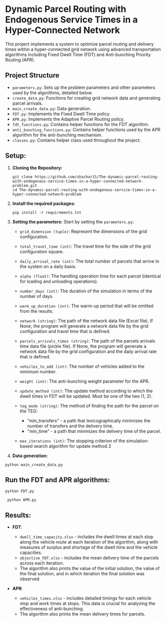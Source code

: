 # Dynamic Parcel Routing with Endogenous Service Times in a Hyper-Connected Network

This project implements a system to optimize parcel routing and delivery times within a hyper-connected grid network using advanced transportation algorithms including Fixed Dwell Time (FDT) and Anti-bunching Priority Routing (APR).

## Project Structure
- `parameters.py`: Sets up the problem parameters and other parameters used by the algorithms, detailed below.
- `create_data.py`: Functions for creating grid network data and generating parcel arrivals.
- `main_create_data.py`: Data generation.
- `FDT.py`: Implements the Fixed Dwell Time policy.
- `APR.py`: Implements the Adaptive Parcel Routing policy.
- `fdt_functions.py`: Contains helper functions for the FDT algorithm.
- `anti_bunching_functions.py`: Contains helper functions used by the APR algorithm for the anti-bunching mechanism.
- `classes.py`: Contains helper class used throughout the project.


## Setup:
1. **Cloning the Repository:**
   ```
   git clone https://github.com/shachar31/The-dynamic-parcel-routing-with-endogenous-service-times-in-a-hyper-connected-network-problem.git
   cd The-dynamic-parcel-routing-with-endogenous-service-times-in-a-hyper-connected-network-problem
   ```

2. **Install the required packages:**
   ```
   pip install -r requirements.txt
   ```
   
3. **Setting the parameters:**
  Start by setting the `parameters.py`:
   - `grid_dimension (tuple)`: Represent the dimensions of the grid configuration.
   - `total_travel_time (int)`: The travel time for the side of the grid configuration square.
   - `daily_arrival_rate (int)`: The total number of parcels that arrive in the system on a daily basis.
   - `alpha (float)`: The handling operation time for each parcel (identical for loading and unloading operations).
   - `number_days (int)`: The duration of the simulation in terms of the number of days.
   - `warm_up_duration (int)`: The warm-up period that will be omitted from the results.

   - `network (string)`: The path of the network data file (Excel file).
     If None, the program will generate a network data file by the grid configuration and travel time that is defined.

   - `parcels_arrivals_times (string)`: The path of the parcels arrivals time data file (pickle file).
     If None, the program will generate a network data file by the grid configuration and the daily arrival rate that is defined.

   - `vehicles_to_add (int)`: The number of vehicles added to the minimum number.
   - `weight (int)`: The anti-bunching weight parameter for the APR.
   - `update_method (int)`: The update method according to which the dwell times in FDT will be updated. Must be one of the two (1, 2).
   - `teg_mode (string)`: The method of finding the path for the parcel on the TEG:
       - "min_transfers" - a path that lexicographically minimizes the number of transfers and the delivery time.
       - "min_time" - a path that minimizes the delivery time of the parcel.
   - `max_iterations (int)`: The stopping criterion of the simulation-based search algorithm for update method 2

  4. **Data generation:**
  ```
  python main_create_data.py
  ```

## Run the FDT and APR algorithms:
  ```
  python FDT.py
  ```
 ```
  python APR.py
  ```

## Results:
   - **FDT**:
     - `dwell_time_capacity.xlsx` - includes the dwell times at each stop along the vehicle route at each iteration of the algorithm, along with measures of surplus and shortage of the dwell time and the vehicle capacities.
     - `objective_FDT.xlsx` - includes the mean delivery time of the parcels across each iteration.
     - The algorithm also prints the value of the initial solution, the value of the final solution, and in which iteration the final solution was observed

  - **APR**:
      - `vehicles_times.xlsx` - includes detailed timings for each vehicle stop and work times at stops. This data is crucial for analyzing the effectiveness of anti-bunching.
      - The algorithm also prints the mean delivery times for parcels.

